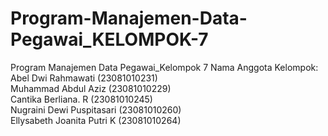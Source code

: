 # Program-Manajemen-Data-Pegawai_KELOMPOK-7
Program Manajemen Data Pegawai_Kelompok 7 Nama Anggota Kelompok: <br>
Abel Dwi Rahmawati (23081010231) <br>
Muhammad Abdul Aziz (23081010229) <br>
Cantika Berliana. R (23081010245) <br>
Nugraini Dewi Puspitasari (23081010260) <br>
Ellysabeth Joanita Putri K (23081010264)
